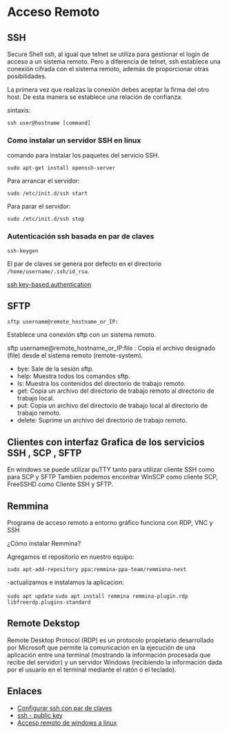 # Acceso Remoto

## SSH

Secure Shell ssh, al igual que telnet se utiliza para gestionar el login de acceso a un sistema remoto. Pero a diferencia de telnet, ssh establece una conexión cifrada con el sistema remoto, además de proporcionar otras posibilidades.

La primera vez que realizas la conexión debes aceptar la firma del otro host. De esta manera se establece una relación de confianza.

sintaxis:

    ssh user@hostname [command]

### Como instalar un servidor SSH en linux

comando para instalar los paquetes del servicio SSH.

    sudo apt-get install openssh-server

Para arrancar el servidor:

    sudo /etc/init.d/ssh start

Para parar el servidor:

    sudo /etc/init.d/ssh stop

### Autenticación ssh basada en par de claves

`ssh-keygen`

El par de claves se genera por defecto en el directorio `/home/username/.ssh/id_rsa`.

[ssh key-based authentication](https://www.digitalocean.com/community/tutorials/how-to-configure-ssh-key-based-authentication-on-a-linux-server)

## SFTP

    sftp username@remote_hostname_or_IP:

Establece una conexión sftp con un sistema remoto.

sftp username@remote_hostname_or_IP:file :    Copia el archivo designado (file) desde el sistema remoto (remote-system).

- bye:       Sale de la sesión sftp.
- help:      Muestra todos los comandos sftp.
- ls:        Muestra los contenidos del directorio de trabajo remoto.
- get:      Copia un archivo del directorio de trabajo remoto al directorio de trabajo local.
- put:     Copia un archivo del directorio de trabajo local al directorio de trabajo remoto.
- delete:     Suprime un archivo del directorio de trabajo remoto.

## Clientes con interfaz Grafica de los servicios SSH , SCP , SFTP

En windows se puede utilizar puTTY tanto  para  utilizar cliente SSH como para SCP y SFTP
Tambien podemos encontrar WinSCP como cliente SCP, FreeSSHD como Cliente SSH y SFTP.

## Remmina

Programa de acceso remoto a entorno gráfico funciona con RDP, VNC y SSH

¿Cómo instalar Remmina?

Agregamos el repositorio en nuestro equipo:

`sudo apt-add-repository ppa:remmina-ppa-team/remmiona-next`

-actualizamos e instalamos la aplicacion:

`sudo apt update`
`sudo apt install remmina remmina-plugin.rdp libfreerdp.plugins-standard`

## Remote Dekstop

Remote Desktop Protocol (RDP) es un protocolo propietario desarrollado por
 Microsoft que permite la comunicación en la ejecución de una aplicación entre
 una terminal (mostrando la información procesada que recibe del servidor) y
 un servidor Windows (recibiendo la información dada por el usuario
 en el terminal mediante el ratón ó el teclado).

## Enlaces

- [Configurar ssh con par de claves](https://www.digitalocean.com/community/tutorials/how-to-configure-ssh-key-based-authentication-on-a-linux-server)
- [ssh - public key](https://kb.iu.edu/d/aews)
- [Acceso remoto de windows a linux](https://www.dedoimedo.com/computers/remote-windows-linux.html)
